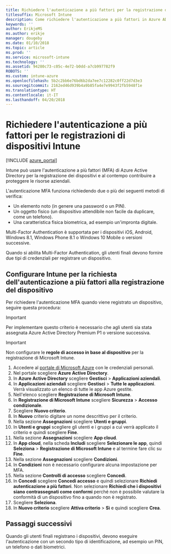 ```yaml
---
title: Richiedere l'autenticazione a più fattori per la registrazione di dispositivi Intune
titlesuffix: Microsoft Intune
description: Come richiedere l'autenticazione a più fattori in Azure AD per la registrazione di dispositivi Intune.
keywords: ''
author: ErikjeMS
ms.author: erikje
manager: dougeby
ms.date: 01/10/2018
ms.topic: article
ms.prod: ''
ms.service: microsoft-intune
ms.technology: ''
ms.assetid: 94280c73-c05c-4e72-b0dd-a7cb997782f9
ROBOTS: ''
ms.custom: intune-azure
ms.openlocfilehash: 5b2c2bb6e76bd6b2da7ee7c12282c0ff22d7d3e3
ms.sourcegitcommit: 2162ed46d939b4a9b85fa4e7e9943f2fb5948f1e
ms.translationtype: HT
ms.contentlocale: it-IT
ms.lasthandoff: 04/20/2018
---
```

# <a name="require-multi-factor-authentication-for-intune-device-enrollments"></a>Richiedere l'autenticazione a più fattori per le registrazioni di dispositivi Intune

[!INCLUDE [azure_portal](./includes/azure_portal.md)]

Intune può usare l'autenticazione a più fattori (MFA) di Azure Active Directory per la registrazione dei dispositivi e al contempo contribuire a proteggere le risorse aziendali.

L'autenticazione MFA funziona richiedendo due o più dei seguenti metodi di verifica:

- Un elemento noto (in genere una password o un PIN).
- Un oggetto fisico (un dispositivo attendibile non facile da duplicare, come un telefono).
- Una caratteristica fisica biometrica, ad esempio un'impronta digitale.

Multi-Factor Authentication è supportata per i dispositivi iOS, Android, Windows 8.1, Windows Phone 8.1 o Windows 10 Mobile o versioni successive.

Quando si abilita Multi-Factor Authentication, gli utenti finali devono fornire due tipi di credenziali per registrare un dispositivo.

## <a name="configure-intune-to-require-multi-factor-authentication-at-device-enrollment"></a>Configurare Intune per la richiesta dell'autenticazione a più fattori alla registrazione del dispositivo

Per richiedere l'autenticazione MFA quando viene registrato un dispositivo, seguire questa procedura:

>[!Important]
>Per implementare questo criterio è necessario che agli utenti sia stata assegnata Azure Active Directory Premium P1 o versione successiva.

>[!Important]
>Non configurare le **regole di accesso in base al dispositivo** per la registrazione di Microsoft Intune.

1. Accedere al [portale di Microsoft Azure](https://portal.azure.com) con le credenziali personali.
2. Nel portale scegliere **Azure Active Directory**.
2. In **Azure Active Directory** scegliere **Gestisci** > **Applicazioni aziendali**.
3. In **Applicazioni aziendali** scegliere **Gestisci** > **Tutte le applicazioni**. Verrà visualizzato un elenco di tutte le app Azure gestite.
3. Nell'elenco scegliere **Registrazione di Microsoft Intune**.
4. In **Registrazione di Microsoft Intune** scegliere **Sicurezza** > **Accesso condizionale**.
5. Scegliere **Nuovo criterio**.
6. In **Nuovo** criterio digitare un nome descrittivo per il criterio.
7. Nella sezione **Assegnazioni** scegliere **Utenti e gruppi**.
8. In **Utenti e gruppi** scegliere gli utenti e i gruppi a cui verrà applicato il criterio e quindi scegliere **Fine**.
9. Nella sezione **Assegnazioni** scegliere **App cloud**.
10. In **App cloud**, nella scheda **Includi** scegliere **Selezionare le app**, quindi **Seleziona** > **Registrazione di Microsoft Intune** e al termine fare clic su **Fine**.
11. Nella sezione **Assegnazioni** scegliere **Condizioni**.
12. In **Condizioni** non è necessario configurare alcuna impostazione per MFA.
13. Nella sezione **Controlli di accesso** scegliere **Concedi**.
14. In **Concedi** scegliere **Concedi accesso** e quindi selezionare **Richiedi autenticazione a più fattori**.
    Non selezionare **Richiedi che i dispositivi siano contrassegnati come conformi** perché non è possibile valutare la conformità di un dispositivo fino a quando non è registrato.
15. Scegliere **Seleziona**.
16. In **Nuovo criterio** scegliere **Attiva criterio** > **Sì** e quindi scegliere **Crea**.



## <a name="next-steps"></a>Passaggi successivi

Quando gli utenti finali registrano i dispositivi, devono eseguire l'autenticazione con un secondo tipo di identificazione, ad esempio un PIN, un telefono o dati biometrici.
